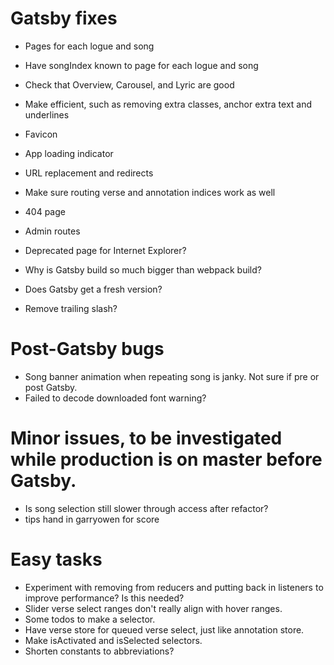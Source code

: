 # Gatsby fixes
* Pages for each logue and song
* Have songIndex known to page for each logue and song
* Check that Overview, Carousel, and Lyric are good
* Make efficient, such as removing extra classes, anchor extra text and underlines

* Favicon
* App loading indicator
* URL replacement and redirects
* Make sure routing verse and annotation indices work as well
* 404 page
* Admin routes
* Deprecated page for Internet Explorer?
* Why is Gatsby build so much bigger than webpack build?
* Does Gatsby get a fresh version?
* Remove trailing slash?

# Post-Gatsby bugs
* Song banner animation when repeating song is janky. Not sure if pre or post Gatsby.
* Failed to decode downloaded font warning?

# Minor issues, to be investigated while production is on master before Gatsby.
* Is song selection still slower through access after refactor?
* tips hand in garryowen for score

# Easy tasks
* Experiment with removing from reducers and putting back in listeners to improve performance? Is this needed?
* Slider verse select ranges don't really align with hover ranges.
* Some todos to make a selector.
* Have verse store for queued verse select, just like annotation store.
* Make isActivated and isSelected selectors.
* Shorten constants to abbreviations?
